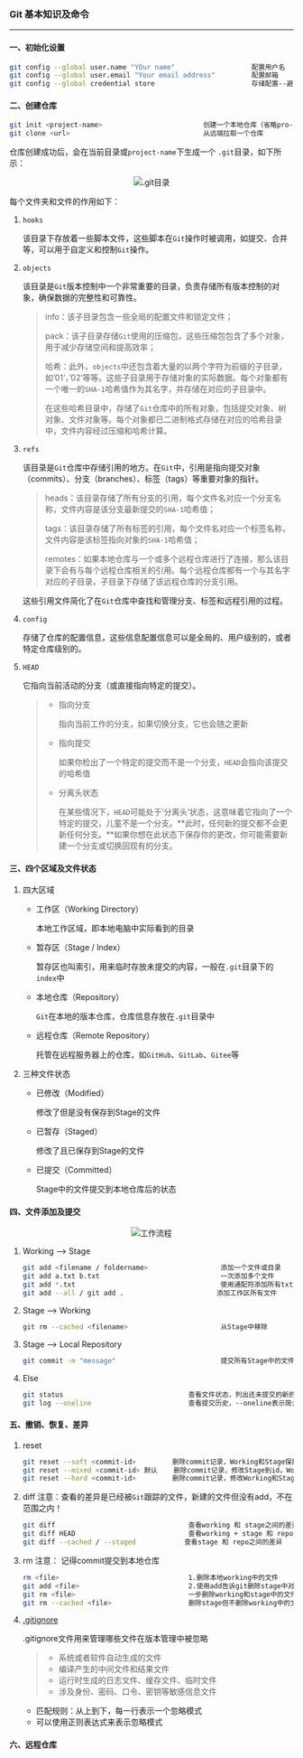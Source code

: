 ### Git 基本知识及命令

---

#### 一、初始化设置

```bash
git config --global user.name "YOur name"                   配置用户名
git config --global user.email "Your email address"			配置邮箱
git config --global credential store						存储配置--避免每次操作输入密码
```

#### 二、创建仓库

```bash
git init <project-name>							创建一个本地仓库（省略pro-name则在当前目录创建）
git clone <url>									从远端拉取一个仓库
```

仓库创建成功后，会在当前目录或`project-name`下生成一个 `.git`目录，如下所示：

<div style="text-align:center">
    <img src="C:\Users\user\Desktop\git_lea\images\.git.png" alt=".git目录">
</div>

每个文件夹和文件的作用如下：

1. `hooks`

   该目录下存放着一些脚本文件，这些脚本在`Git`操作时被调用，如提交、合并等，可以用于自定义和控制`Git`操作。

2. `objects`

   该目录是`Git`版本控制中一个非常重要的目录，负责存储所有版本控制的对象，确保数据的完整性和可靠性。

   > info：该子目录包含一些全局的配置文件和锁定文件；
   >
   > pack：该子目录存储`Git`使用的压缩包，这些压缩包包含了多个对象，用于减少存储空间和提高效率；
   >
   > 哈希：此外，`objects`中还包含着大量的以两个字符为前缀的子目录，如’01‘，’02‘等等。这些子目录用于存储对象的实际数据。每个对象都有一个唯一的`SHA-1`哈希值作为其名字，并存储在对应的子目录中。
   >
   > 在这些哈希目录中，存储了`Git`仓库中的所有对象，包括提交对象、树对象、文件对象等。每个对象都已二进制格式存储在对应的哈希目录中，文件内容经过压缩和哈希计算。

3. `refs`

   该目录是`Git`仓库中存储引用的地方。在`Git`中，引用是指向提交对象（commits）、分支（branches）、标签（tags）等重要对象的指针。

   > heads：该目录存储了所有分支的引用，每个文件名对应一个分支名称，文件内容是该分支最新提交的`SHA-1`哈希值；
   >
   > tags：该目录存储了所有标签的引用，每个文件名对应一个标签名称，文件内容是该标签指向对象的`SHA-1`哈希值；
   >
   > remotes：如果本地仓库与一个或多个远程仓库进行了连接，那么该目录下会有与每个远程仓库相关的引用。每个远程仓库都有一个与其名字对应的子目录，子目录下存储了该远程仓库的分支引用。

   这些引用文件简化了在`Git`仓库中查找和管理分支、标签和远程引用的过程。

4. `config`

   存储了仓库的配置信息，这些信息配置信息可以是全局的、用户级别的，或者特定仓库级别的。

5. `HEAD`

   它指向当前活动的分支（或直接指向特定的提交）。

   > + 指向分支
   >
   >   指向当前工作的分支，如果切换分支，它也会随之更新
   >
   > + 指向提交
   >
   >   如果你检出了一个特定的提交而不是一个分支，`HEAD`会指向该提交的哈希值
   >
   > + 分离头状态
   >
   >   在某些情况下，`HEAD`可能处于’分离头‘状态，这意味着它指向了一个特定的提交，儿童不是一个分支。**此时，任何新的提交都不会更新任何分支。**如果你想在此状态下保存你的更改，你可能需要新建一个分支或切换回现有的分支。

#### 三、四个区域及文件状态

1. 四大区域

   + 工作区（Working Directory）

     本地工作区域，即本地电脑中实际看到的目录

   + 暂存区（Stage / Index）

     暂存区也叫索引，用来临时存放未提交的内容，一般在`.git`目录下的`index`中

   + 本地仓库（Repository）

     `Git`在本地的版本仓库，仓库信息存放在`.git`目录中

   + 远程仓库（Remote Repository）

     托管在远程服务器上的仓库，如`GitHub`、`GitLab`、`Gitee`等

2. 三种文件状态

   + 已修改（Modified）

     修改了但是没有保存到Stage的文件

   + 已暂存（Staged）

     修改了且已保存到Stage的文件

   + 已提交（Committed）

     Stage中的文件提交到本地仓库后的状态

#### 四、文件添加及提交

<div style="text-align:center">
    <img src="C:\Users\user\Desktop\git_lea\images\workflow.png" alt="工作流程">
</div>

1. Working --> Stage

   ```bash
   git add <filename / foldername>					添加一个文件或目录
   git add a.txt b.txt								一次添加多个文件
   git add *.txt									使用通配符添加所有txt文件
   git add --all / git add .                       添加工作区所有文件
   ```

2. Stage --> Working

   ```bash
   git rm --cached <filename>						从Stage中移除
   ```

3. Stage --> Local Repository

   ``` bash
   git commit -m "message"							提交所有Stage中的文件
   ```

4. Else

   ```bash
   git status								查看文件状态，列出还未提交的新的或修改后的文件
   git log --oneline						查看提交历史，--oneline表示简介模式
   ```

#### 五、撤销、恢复、差异


1. reset

   ``` bash
   git reset --soft <commit-id>			删除commit记录，Working和Stage保持不变
   git reset --mixed <commit-id> 默认	   删除commit记录，修改Stage到id，Working保持不变	
   git reset --hard <commit-id>			删除commit记录，修改Working和Stage到id
   ```

2. diff         注意：查看的差异是已经被`Git`跟踪的文件，新建的文件但没有add，不在范围之内！

   ```bash
   git diff 								查看working 和 stage之间的差异
   git diff HEAD							查看working + stage 和 repo之间的差异
   git diff --cached / --staged            查看stage 和 repo之间的差异
   ```

3. rm         注意： 记得commit提交到本地仓库

   ```bash
   rm <file>								1.删除本地working中的文件
   git add <file>							2.使用add告诉git删除stage中对应的文件
   git rm <file>							一步删除working和stage中的文件
   git rm --cached <file>					删除stage但不删除working中的文件，希望该文件不被版本管理
   ```

4. [.gitignore](https://github.com/github/gitignore)

   .gitignore文件用来管理哪些文件在版本管理中被忽略

   > + 系统或者软件自动生成的文件
   > + 编译产生的中间文件和结果文件
   > + 运行时生成的日志文件、缓存文件、临时文件
   > + 涉及身份、密码、口令、密钥等敏感信息文件

   + 匹配规则：从上到下，每一行表示一个忽略模式
   + 可以使用正则表达式来表示忽略模式

#### 六、远程仓库





